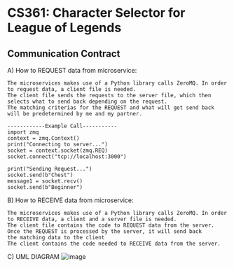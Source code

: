 # CS361: Character Selector for League of Legends

## Communication Contract

A) How to REQUEST data from microservice:
  
    The microservices makes use of a Python library calls ZeroMQ. In order to request data, a client file is needed.
    The client file sends the requests to the server file, which then selects what to send back depending on the request.
    The matching criterias for the REQUEST and what will get send back will be predetermined by me and my partner.
    
    ------------Example Call-----------
    import zmq
    context = zmq.Context()
    print("Connecting to server...")
    socket = context.socket(zmq.REQ)
    socket.connect("tcp://localhost:3000")

    print("Sending Request...")
    socket.send(b"Chest")
    message1 = socket.recv()
    socket.send(b"Beginner")
    
    
B) How to RECEIVE data from microservice:

    The microservices makes use of a Python library calls ZeroMQ. In order to RECEIVE data, a client and a server file is needed.
    The client file contains the code to REQUEST data from the server. Once the REQUEST is processed by the server, it will send back
    the matching data to the client 
    The client contains the code needed to RECEIVE data from the server.

C) UML DIAGRAM
![image](https://user-images.githubusercontent.com/76918818/218622668-e0bcf3e9-6a40-4618-a172-f6c5cc452922.png)

